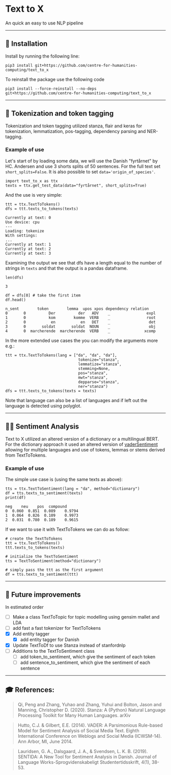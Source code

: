 # Text to X
An quick an easy to use NLP pipeline

---
## 🔧 Installation
Install by running the following line:
```
pip3 install git+https://github.com/centre-for-humanities-computing/text_to_x
```
To reinstall the package use the following code
```
pip3 install --force-reinstall --no-deps  git+https://github.com/centre-for-humanities-computing/text_to_x
```

---
## 📖 Tokenization and token tagging
Tokenization and token tagging utilized stanza, flair and keras for tokenization, lemmatization, pos-tagging, dependency parsing and NER-tagging.



### Example of use
Let's start of by loading some data, we will use the Danish "fyrtårnet" by HC. Andersen and use 3 shorts
splits of 50 sentences. For the full text set `short_splits=False`. It is also possible to set `data='origin_of_species'`.
```{python}
import text_to_x as ttx
texts = ttx.get_test_data(data="fyrtårnet", short_splits=True)
```

And the use is very simple:
```{python}
ttt = ttx.TextToTokens()
dfs = ttt.texts_to_tokens(texts)
```
```
Currently at text: 0
Use device: cpu
---
Loading: tokenize
With settings:
...
Currently at text: 1
Currently at text: 2
Currently at text: 3
```

Examining the output we see that dfs have a length equal to the number of strings in `texts` and that the output is a pandas dataframe.
``` {python}
len(dfs)
```
```
3
```
```
df = dfs[0] # take the first item
df.head()
```
```
n_sent        token        lemma  upos xpos dependency relation
0       0          Der          der   ADV    _                expl
1       0          kom        komme  VERB    _                root
2       0           en           en   DET    _                 det
3       0       soldat       soldat  NOUN    _                 obj
4       0  marcherende  marcherende  VERB    _               xcomp
```

In the more extended use cases the you can modify the arguments more e.g.:
```
ttt = ttx.TextToTokens(lang = ["da", "da", "da"],
                                tokenize="stanza",
                                lemmatize="stanza",
                                stemming=None,
                                pos="stanza",
                                mwt="stanza",
                                depparse="stanza",
                                ner="stanza")
dfs = ttt.texts_to_tokens(texts = texts)
```
Note that language can also be a list of languages and if left out the language is detected using polyglot.

---
## 🥳🤬 Sentiment Analysis 
Text to X utilized an altered version of a dictionary or a multilingual BERT. For the dictionary approach it used an altered version of [vaderSentiment](https://github.com/cjhutto/vaderSentiment) allowing for multiple languages and use of tokens, lemmas or stems derived from TextToTokens.

### Example of use
The simple use case is (using the same texts as above):
```
tts = ttx.TextToSentiment(lang = "da", method="dictionary")
df = tts.texts_to_sentiment(texts)
print(df)
```
```
neg    neu    pos  compound
0  0.060  0.851  0.089    0.9794
1  0.064  0.826  0.109    0.9973
2  0.031  0.780  0.189    0.9615
```

If we want to use it with TextToTokens we can do as follow:
```
# create the TextToTokens
ttt = ttx.TextToTokens()
ttt.texts_to_tokens(texts)

# initialize the TextToSentiment
tts = TextToSentiment(method="dictionary")

# simply pass the ttt as the first argument
df = tts.texts_to_sentiment(ttt)
```

---
## 🚧 Future improvements
In estimated order
- [ ] Make a class TextToTopic for topic modelling using gensim mallet and LDA
- [ ] add fast a fast tokenizer for TextToTokens
- [x] Add entity tagger
    - [x] add entity tagger for Danish
- [x] Update TextToDf to use Stanza instead of stanfordnlp
- [ ] Additions to the TextToSentiment class
    - [ ] add token_to_sentiment, which give the sentiment of each token
    - [ ] add sentence_to_sentiment, which give the sentiment of each sentence

---
## 🎓 References: 
>Qi, Peng and Zhang, Yuhao and Zhang, Yuhui and Bolton, Jason and Manning, Christopher D. (2020). Stanza: A {Python} Natural Language Processing Toolkit for Many Human Languages. arXiv

>Hutto, C.J. & Gilbert, E.E. (2014). VADER: A Parsimonious Rule-based Model for Sentiment Analysis of Social Media Text. Eighth International Conference on Weblogs and Social Media (ICWSM-14). Ann Arbor, MI, June 2014.

> Lauridsen, G. A., Dalsgaard, J. A., & Svendsen, L. K. B. (2019). SENTIDA: A New Tool for Sentiment Analysis in Danish. Journal of Language Works-Sprogvidenskabeligt Studentertidsskrift, 4(1), 38-53.

